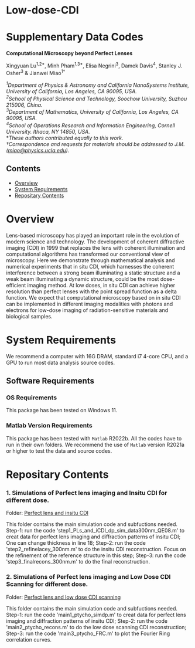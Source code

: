 # Low-dose-CDI
# Supplementary Data Codes 

**Computational Microscopy beyond Perfect Lenses**

Xingyuan Lu<sup>1,2*</sup>, Minh Pham<sup>1,3*</sup>, Elisa Negrini<sup>3</sup>, Damek Davis<sup>4</sup>, Stanley J. Osher<sup>3</sup> & Jianwei Miao<sup>1†</sup>    

*<sup>1</sup>Department of Physics & Astronomy and California NanoSystems Institute, University of California, Los Angeles, CA 90095, USA.*    
*<sup>2</sup>School of Physical Science and Technology, Soochow University, Suzhou 215006, China.*    
*<sup>3</sup>Department of Mathematics, University of California, Los Angeles, CA 90095, USA.*      
*<sup>4</sup>School of Operations Research and Information Engineering, Cornell University. Ithaca, NY 14850, USA.*   
**These authors contributed equally to this work.*     
*†Correspondence and requests for materials should be addressed to J.M. (miao@physics.ucla.edu).*  

## Contents

- [Overview](#overview)
- [System Requirements](#system-requirements)
- [Repositary Contents](#repositary-contents)

# Overview

Lens-based microscopy has played an important role in the evolution of modern science and technology. The development of coherent diffractive imaging (CDI) in 1999 that replaces the lens with coherent illumination and computational algorithms has transformed our conventional view of microscopy. Here we demonstrate through mathematical analysis and numerical experiments that in situ CDI, which harnesses the coherent interference between a strong beam illuminating a static structure and a weak beam illuminating a dynamic structure, could be the most dose-efficient imaging method. At low doses, in situ CDI can achieve higher resolution than perfect lenses with the point spread function as a delta function. We expect that computational microscopy based on in situ CDI can be implemented in different imaging modalities with photons and electrons for low-dose imaging of radiation-sensitive materials and biological samples.

# System Requirements

We recommend a computer with 16G DRAM, standard i7 4-core CPU, and a GPU to run most data analysis source codes.

## Software Requirements

### OS Requirements

This package has been tested on Windows 11.   

### Matlab Version Requirements

This package has been tested with `Matlab` R2022b. All the codes have to run in their own folders. We recommend the use of `Matlab` version R2021a or higher to test the data and source codes.

# Repositary Contents

### 1. Simulations of Perfect lens imaging and Insitu CDI for different dose.

Folder: [Perfect lens and insitu CDI](./Fig3_Perfectlens_and_iCDI)

This folder contains the main simulation code and subfuctions needed. 
Step-1: run the code 'step1_PLs_and_iCDI_dp_sim_data300nm_QE08.m' to creat data for perfect lens imaging and diffraction patterns of insitu CDI; One can change thickness in line 18;
Step-2: run the code 'step2_refinelacey_300nm.m' to do the insitu CDI reconstruction. Focus on the refinement of the reference structure in this step; 
Step-3: run the code 'step3_finalrecons_300nm.m' to do the final reconstruction.

### 2. Simulations of Perfect lens imaging and Low Dose CDI Scanning for different dose.

Folder: [Perfect lens and low dose CDI scanning](./Fig4_Perfectlens_and_LoCDI)

This folder contains the main simulation code and subfuctions needed. 
Step-1: run the code 'main1_ptycho_simdp.m' to creat data for perfect lens imaging and diffraction patterns of insitu CDI; 
Step-2: run the code 'main2_ptycho_recons.m' to do the low dose scanning CDI reconstruction; 
Step-3: run the code 'main3_ptycho_FRC.m' to plot the Fourier Ring correlation curves.
